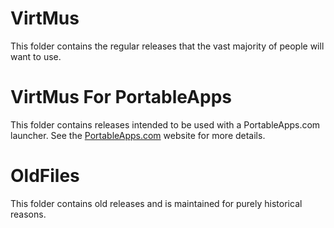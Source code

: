 **VirtMus**
===========
This folder contains the regular releases that the vast majority of people will want to use.

**VirtMus For PortableApps**
============================
This folder contains releases intended to be used with a PortableApps.com launcher. See the [PortableApps.com](http://portableapps.com) website for more details.

**OldFiles**
============
This folder contains old releases and is maintained for purely historical reasons.
